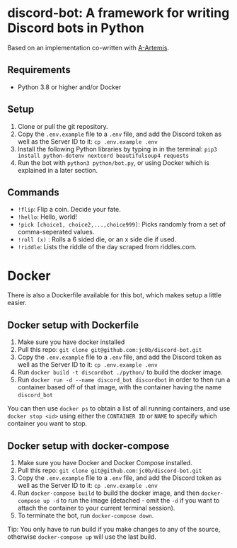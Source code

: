 # discord-bot: A framework for writing Discord bots in Python
Based on an implementation co-written with [A-Artemis](https://github.com/A-Artemis).

## Requirements
* Python 3.8 or higher and/or Docker

## Setup
1. Clone or pull the git repository. 
2. Copy the `.env.example` file to a `.env` file, and add the Discord token as well as the Server ID to it: `cp .env.example .env`
3. Install the following Python libraries by typing in in the terminal: `pip3 install python-dotenv nextcord beautifulsoup4 requests`
4. Run the bot with `python3 python/bot.py`, or using Docker which is explained in a later section.

## Commands
* `!flip`: Flip a coin. Decide your fate.
* `!hello`: Hello, world!
* `!pick [choice1, choice2,...,choice999]`: Picks randomly from a set of comma-seperated values.
* `!roll (x)` : Rolls a 6 sided die, or an x side die if used.
* `!riddle`: Lists the riddle of the day scraped from riddles.com.

# Docker
There is also a Dockerfile available for this bot, which makes setup a little easier.
## Docker setup with Dockerfile
1. Make sure you have docker installed
2. Pull this repo: `git clone git@github.com:jc0b/discord-bot.git`
3. Copy the `.env.example` file to a `.env` file, and add the Discord token as well as the Server ID to it: `cp .env.example .env`
4. Run `docker build -t discordbot ./python/` to build the docker image.
5. Run `docker run -d --name discord_bot discordbot` in order to then run a container based off of that image, with the container having the name `discord_bot`

You can then use `docker ps` to obtain a list of all running containers, and use `docker stop <id>` using either the `CONTAINER ID` or `NAME` to specify which container you want to stop.

## Docker setup with docker-compose
1. Make sure you have Docker and Docker Compose installed.
2. Pull this repo: `git clone git@github.com:jc0b/discord-bot.git`
3. Copy the `.env.example` file to a `.env` file, and add the Discord token as well as the Server ID to it: `cp .env.example .env`
4. Run `docker-compose build` to build the docker image, and then `docker-compose up -d` to run the image (detached - omit the `-d` if you want to attach the container to your current terminal session).
5. To terminate the bot, run `docker-compose down`.

Tip: You only have to run build if you make changes to any of the source, otherwise `docker-compose up` will use the last build.
